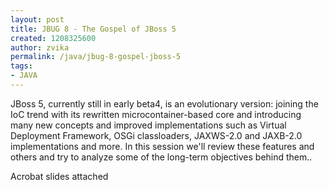 ```yaml
---
layout: post
title: JBUG 8 - The Gospel of JBoss 5
created: 1208325600
author: zvika
permalink: /java/jbug-8-gospel-jboss-5
tags:
- JAVA
---
```

<p>JBoss 5, currently still in early beta4, is an evolutionary version: joining the IoC trend with its rewritten microcontainer-based core and introducing many new concepts and improved implementations such as Virtual Deployment Framework, OSGi classloaders, JAXWS-2.0 and JAXB-2.0 implementations and more. In this session we'll review these features and others and try to analyze some of the long-term objectives behind them..</p>
<p>Acrobat slides attached</p>
